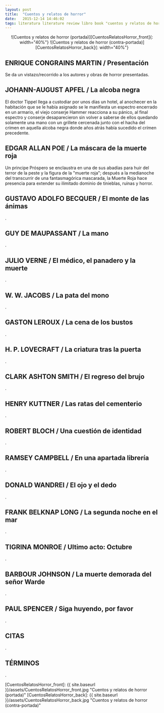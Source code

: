 ```yaml
---
layout: post
title:  "Cuentos y relatos de horror"
date:   2015-12-14 14:46:02
tags: literatura literature review libro book "cuentos y relatos de horror" cuentos relatos horror
---
```




<div style="text-align:center" markdown="1">
![Cuentos y relatos de horror (portada)][CuentosRelatosHorror_front]{: width="40%"}
![Cuentos y relatos de horror (contra-portada)][CuentosRelatosHorror_back]{: width="40%"}
</div>



## ENRIQUE CONGRAINS MARTIN / Presentación
Se da un vistazo/recorrido a los autores y obras de horror presentadas.

## JOHANN-AUGUST APFEL / La alcoba negra
El doctor Tippel llega a custodiar por unos días un hotel, al anochecer en la habitación que se le había asignado se le manifiesta un espectro encerrado en un armario, el viejo conserje Hammer reacciona a su pánico, al final espectro y conserje desaparecieron sin volver a saberse de ellos quedando solamente una mano con un grillete cercenada junto con el hacha del crímen en aquella alcoba negra donde años atrás había sucedido el crímen precedente.

## EDGAR ALLAN POE / La máscara de la muerte roja
Un principe Próspero se enclaustra en una de sus abadías para huir del terror de la peste y la figura de la "muerte roja"; después a la medianoche del transcurrir de una fantasmagórica mascarada, la Muerte Roja hace presencia para extender su ilimitado dominio de tinieblas, ruinas y horror.

## GUSTAVO ADOLFO BECQUER / El monte de las ánimas
.

## GUY DE MAUPASSANT / La mano
.

## JULIO VERNE / El médico, el panadero y la muerte
.

## W. W. JACOBS / La pata del mono
.

## GASTON LEROUX / La cena de los bustos
.

## H. P. LOVECRAFT / La criatura tras la puerta
.

## CLARK ASHTON SMITH / El regreso del brujo
.

## HENRY KUTTNER / Las ratas del cementerio
.

## ROBERT BLOCH / Una cuestión de identidad
.

## RAMSEY CAMPBELL / En una apartada librería
.

## DONALD WANDREI / El ojo y el dedo
.

## FRANK BELKNAP LONG / La segunda noche en el mar
.

## TIGRINA MONROE / Ultimo acto: Octubre
.

## BARBOUR JOHNSON / La muerte demorada del señor Warde
.

## PAUL SPENCER / Siga huyendo, por favor
.



## CITAS
.



## TÉRMINOS
.



[CuentosRelatosHorror_front]: {{ site.baseurl }}/assets/CuentosRelatosHorror_front.jpg "Cuentos y relatos de horror (portada)"
[CuentosRelatosHorror_back]: {{ site.baseurl }}/assets/CuentosRelatosHorror_back.jpg "Cuentos y relatos de horror (contra-portada)"
